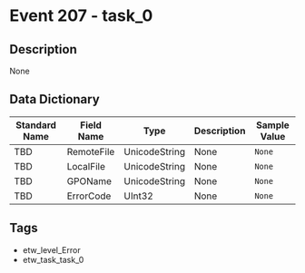 # Event 207 - task_0

## Description
None

## Data Dictionary
|Standard Name|Field Name|Type|Description|Sample Value|
|---|---|---|---|---|
|TBD|RemoteFile|UnicodeString|None|`None`|
|TBD|LocalFile|UnicodeString|None|`None`|
|TBD|GPOName|UnicodeString|None|`None`|
|TBD|ErrorCode|UInt32|None|`None`|

## Tags
* etw_level_Error
* etw_task_task_0
